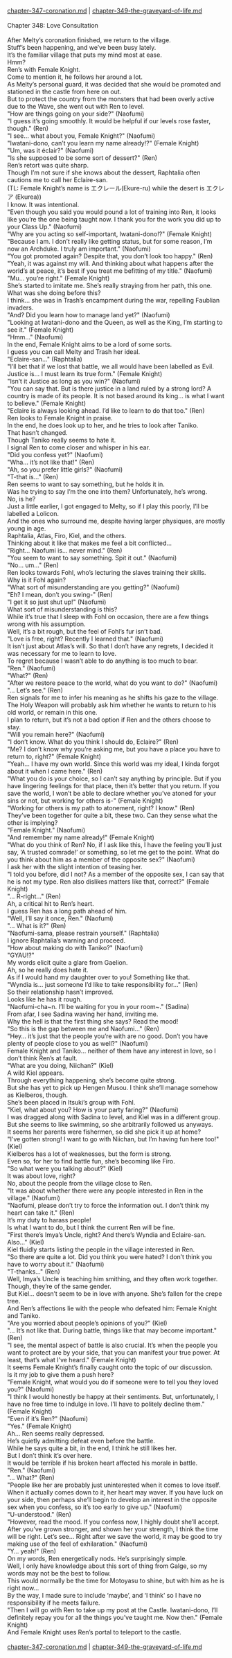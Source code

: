 [chapter-347-coronation.md](./chapter-347-coronation.md) | [chapter-349-the-graveyard-of-life.md](./chapter-349-the-graveyard-of-life.md) <br/>
<br/>
Chapter 348: Love Consultation<br/>
<br/>
After Melty’s coronation finished, we return to the village.<br/>
Stuff’s been happening, and we’ve been busy lately.<br/>
It’s the familiar village that puts my mind most at ease.<br/>
Hmm?<br/>
Ren’s with Female Knight.<br/>
Come to mention it, he follows her around a lot.<br/>
As Melty’s personal guard, it was decided that she would be promoted and stationed in the castle from here on out.<br/>
But to protect the country from the monsters that had been overly active due to the Wave, she went out with Ren to level.<br/>
"How are things going on your side?" (Naofumi)<br/>
"I guess it’s going smoothly. It would be helpful if our levels rose faster, though." (Ren)<br/>
"I see… what about you, Female Knight?" (Naofumi)<br/>
"Iwatani-dono, can’t you learn my name already!?" (Female Knight)<br/>
"Um, was it éclair?" (Naofumi)<br/>
"Is she supposed to be some sort of dessert?" (Ren)<br/>
Ren’s retort was quite sharp.<br/>
Though I’m not sure if she knows about the dessert, Raphtalia often cautions me to call her Eclaire-san.<br/>
(TL: Female Knight’s name is エクレール(Ekure-ru) while the desert is エクレア (Ekurea))<br/>
I know. It was intentional.<br/>
"Even though you said you would pound a lot of training into Ren, it looks like you’re the one being taught now. I thank you for the work you did up to your Class Up." (Naofumi)<br/>
"Why are you acting so self-important, Iwatani-dono!?" (Female Knight)<br/>
"Because I am. I don’t really like getting status, but for some reason, I’m now an Archduke. I truly am important." (Naofumi)<br/>
"You got promoted again? Despite that, you don’t look too happy." (Ren)<br/>
"Yeah, it was against my will. And thinking about what happens after the world’s at peace, it’s best if you treat me befitting of my title." (Naofumi)<br/>
"Mu… you’re right." (Female Knight)<br/>
She’s started to imitate me. She’s really straying from her path, this one.<br/>
What was she doing before this?<br/>
I think… she was in Trash’s encampment during the war, repelling Faublian invaders.<br/>
"And? Did you learn how to manage land yet?" (Naofumi)<br/>
"Looking at Iwatani-dono and the Queen, as well as the King, I’m starting to see it." (Female Knight)<br/>
"Hmm…" (Naofumi)<br/>
In the end, Female Knight aims to be a lord of some sorts.<br/>
I guess you can call Melty and Trash her ideal.<br/>
"Eclaire-san…" (Raphtalia)<br/>
"I’ll bet that if we lost that battle, we all would have been labelled as Evil. Justice is… I must learn its true form." (Female Knight)<br/>
"Isn’t it Justice as long as you win?" (Naofumi)<br/>
"You can say that. But is there justice in a land ruled by a strong lord? A country is made of its people. It is not based around its king… is what I want to believe." (Female Knight)<br/>
"Eclaire is always looking ahead. I’d like to learn to do that too." (Ren)<br/>
Ren looks to Female Knight in praise.<br/>
In the end, he does look up to her, and he tries to look after Taniko.<br/>
That hasn’t changed.<br/>
Though Taniko really seems to hate it.<br/>
I signal Ren to come closer and whisper in his ear.<br/>
"Did you confess yet?" (Naofumi)<br/>
"Wha… it’s not like that!" (Ren)<br/>
"Ah, so you prefer little girls?" (Naofumi)<br/>
"T-that is…" (Ren)<br/>
Ren seems to want to say something, but he holds it in.<br/>
Was he trying to say I’m the one into them? Unfortunately, he’s wrong.<br/>
No, is he?<br/>
Just a little earlier, I got engaged to Melty, so if I play this poorly, I’ll be labelled a Lolicon.<br/>
And the ones who surround me, despite having larger physiques, are mostly young in age.<br/>
Raphtalia, Atlas, Firo, Kiel, and the others.<br/>
Thinking about it like that makes me feel a bit conflicted…<br/>
"Right… Naofumi is… never mind." (Ren)<br/>
"You seem to want to say something. Spit it out." (Naofumi)<br/>
"No… um…" (Ren)<br/>
Ren looks towards Fohl, who’s lecturing the slaves training their skills.<br/>
Why is it Fohl again?<br/>
"What sort of misunderstanding are you getting?" (Naofumi)<br/>
"Eh? I mean, don’t you swing-" (Ren)<br/>
"I get it so just shut up!" (Naofumi)<br/>
What sort of misunderstanding is this?<br/>
While it’s true that I sleep with Fohl on occasion, there are a few things wrong with his assumption.<br/>
Well, it’s a bit rough, but the feel of Fohl’s fur isn’t bad.<br/>
"Love is free, right? Recently I learned that." (Naofumi)<br/>
It isn’t just about Atlas’s will. So that I don’t have any regrets, I decided it was necessary for me to learn to love.<br/>
To regret because I wasn’t able to do anything is too much to bear.<br/>
"Ren." (Naofumi)<br/>
"What?" (Ren)<br/>
"After we restore peace to the world, what do you want to do?" (Naofumi)<br/>
"… Let’s see." (Ren)<br/>
Ren signals for me to infer his meaning as he shifts his gaze to the village.<br/>
The Holy Weapon will probably ask him whether he wants to return to his old world, or remain in this one.<br/>
I plan to return, but it’s not a bad option if Ren and the others choose to stay.<br/>
"Will you remain here?" (Naofumi)<br/>
"I don’t know. What do you think I should do, Eclaire?" (Ren)<br/>
"Me? I don’t know why you’re asking me, but you have a place you have to return to, right?" (Female Knight)<br/>
"Yeah… I have my own world. Since this world was my ideal, I kinda forgot about it when I came here." (Ren)<br/>
"What you do is your choice, so I can’t say anything by principle. But if you have lingering feelings for that place, then it’s better that you return. If you save the world, I won’t be able to declare whether you’ve atoned for your sins or not, but working for others is-" (Female Knight)<br/>
"Working for others is my path to atonement, right? I know." (Ren)<br/>
They’ve been together for quite a bit, these two. Can they sense what the other is implying?<br/>
"Female Knight." (Naofumi)<br/>
"And remember my name already!" (Female Knight)<br/>
"What do you think of Ren? No, if I ask like this, I have the feeling you’ll just say, ‘A trusted comrade!’ or something, so let me get to the point. What do you think about him as a member of the opposite sex?" (Naofumi)<br/>
I ask her with the slight intention of teasing her.<br/>
"I told you before, did I not? As a member of the opposite sex, I can say that he is not my type. Ren also dislikes matters like that, correct?" (Female Knight)<br/>
"… R-right…" (Ren)<br/>
Ah, a critical hit to Ren’s heart.<br/>
I guess Ren has a long path ahead of him.<br/>
"Well, I’ll say it once, Ren." (Naofumi)<br/>
"… What is it?" (Ren)<br/>
"Naofumi-sama, please restrain yourself." (Raphtalia)<br/>
I ignore Raphtalia’s warning and proceed.<br/>
"How about making do with Taniko?" (Naofumi)<br/>
"GYAU!?"<br/>
My words elicit quite a glare from Gaelion.<br/>
Ah, so he really does hate it.<br/>
As if I would hand my daughter over to you! Something like that.<br/>
"Wyndia is… just someone I’d like to take responsibility for…" (Ren)<br/>
So their relationship hasn’t improved.<br/>
Looks like he has it rough.<br/>
"Naofumi-cha~n. I’ll be waiting for you in your room~." (Sadina)<br/>
From afar, I see Sadina waving her hand, inviting me.<br/>
Why the hell is that the first thing she says? Read the mood!<br/>
"So this is the gap between me and Naofumi…" (Ren)<br/>
"Hey… it’s just that the people you’re with are no good. Don’t you have plenty of people close to you as well?" (Naofumi)<br/>
Female Knight and Taniko… neither of them have any interest in love, so I don’t think Ren’s at fault.<br/>
"What are you doing, Niichan?" (Kiel)<br/>
A wild Kiel appears.<br/>
Through everything happening, she’s become quite strong.<br/>
But she has yet to pick up Hengen Musou. I think she’ll manage somehow as Kielberos, though.<br/>
She’s been placed in Itsuki’s group with Fohl.<br/>
"Kiel, what about you? How is your party faring?" (Naofumi)<br/>
I was dragged along with Sadina to level, and Kiel was in a different group.<br/>
But she seems to like swimming, so she arbitrarily followed us anyways.<br/>
It seems her parents were fishermen, so did she pick it up at home?<br/>
"I’ve gotten strong! I want to go with Niichan, but I’m having fun here too!" (Kiel)<br/>
Kielberos has a lot of weaknesses, but the form is strong.<br/>
Even so, for her to find battle fun, she’s becoming like Firo.<br/>
"So what were you talking about?" (Kiel)<br/>
It was about love, right?<br/>
No, about the people from the village close to Ren.<br/>
"It was about whether there were any people interested in Ren in the village." (Naofumi)<br/>
"Naofumi, please don’t try to force the information out. I don’t think my heart can take it." (Ren)<br/>
It’s my duty to harass people!<br/>
Is what I want to do, but I think the current Ren will be fine.<br/>
"First there’s Imya’s Uncle, right? And there’s Wyndia and Eclaire-san. Also…" (Kiel)<br/>
Kiel fluidly starts listing the people in the village interested in Ren.<br/>
"So there are quite a lot. Did you think you were hated? I don’t think you have to worry about it." (Naofumi)<br/>
"T-thanks…" (Ren)<br/>
Well, Imya’s Uncle is teaching him smithing, and they often work together. Though, they’re of the same gender.<br/>
But Kiel… doesn’t seem to be in love with anyone. She’s fallen for the crepe tree.<br/>
And Ren’s affections lie with the people who defeated him: Female Knight and Taniko.<br/>
"Are you worried about people’s opinions of you?" (Kiel)<br/>
"… It’s not like that. During battle, things like that may become important." (Ren)<br/>
"I see, the mental aspect of battle is also crucial. It’s when the people you want to protect are by your side, that you can manifest your true power. At least, that’s what I’ve heard." (Female Knight)<br/>
It seems Female Knight’s finally caught onto the topic of our discussion.<br/>
Is it my job to give them a push here?<br/>
"Female Knight, what would you do if someone were to tell you they loved you?" (Naofumi)<br/>
"I think I would honestly be happy at their sentiments. But, unfortunately, I have no free time to indulge in love. I’ll have to politely decline them." (Female Knight)<br/>
"Even if it’s Ren?" (Naofumi)<br/>
"Yes." (Female Knight)<br/>
Ah… Ren seems really depressed.<br/>
He’s quietly admitting defeat even before the battle.<br/>
While he says quite a bit, in the end, I think he still likes her.<br/>
But I don’t think it’s over here.<br/>
It would be terrible if his broken heart affected his morale in battle.<br/>
"Ren." (Naofumi)<br/>
"… What?" (Ren)<br/>
"People like her are probably just uninterested when it comes to love itself. When it actually comes down to it, her heart may waver. If you have luck on your side, then perhaps she’ll begin to develop an interest in the opposite sex when you confess, so it’s too early to give up." (Naofumi)<br/>
"U-understood." (Ren)<br/>
"However, read the mood. If you confess now, I highly doubt she’ll accept. After you’ve grown stronger, and shown her your strength, I think the time will be right. Let’s see… Right after we save the world, it may be good to try making use of the feel of exhilaration." (Naofumi)<br/>
"Y… yeah!" (Ren)<br/>
On my words, Ren energetically nods. He’s surprisingly simple.<br/>
Well, I only have knowledge about this sort of thing from Galge, so my words may not be the best to follow.<br/>
This would normally be the time for Motoyasu to shine, but with him as he is right now…<br/>
By the way, I made sure to include ‘maybe’, and ‘I think’ so I have no responsibility if he meets failure.<br/>
"Then I will go with Ren to take up my post at the Castle. Iwatani-dono, I’ll definitely repay you for all the things you’ve taught me. Now then." (Female Knight)<br/>
And Female Knight uses Ren’s portal to teleport to the castle.<br/>
<br/>
[chapter-347-coronation.md](./chapter-347-coronation.md) | [chapter-349-the-graveyard-of-life.md](./chapter-349-the-graveyard-of-life.md) <br/>
